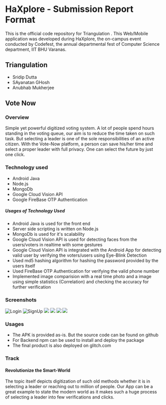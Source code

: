 # HaXplore - Submission Report Format

This is the official code repository for Triangulation . This Web/Mobile application was developed during HaXplore, the on-campus event conducted by Codefest, the annual departmental fest of Computer Science department, IIT BHU Varanas.

## Triangulation
- Sridip Dutta
- SAyanatan GHosh
- Anubhab Mukherjee


## Vote Now

### Overview
Simple yet powerful digitized voting system.
A lot of people spend hours standing in the voting queue, our aim is to reduce the time taken on such task.
But selecting a leader is one of the sole responsibilities of an active citizen.
With the Vote-Now platform, a person can save his/her time and select a proper leader with full privacy.
One can select the future by just one click.

### Technology used
- Android Java 
- Node.js 
- MongoDb
- Google Cloud Vision API
- Google FireBase OTP Authentication

##### Usages of Technology Used
- Android Java is used for the front end 
- Server side scripting is written on Node.js
- MongoDb is used for it's scalability 
- Google Cloud Vision API is used for detecting faces from the users/voters in realtime with some gestures
- Google Cloud Vision API is integrated with the Android App for detecting valid user by verifying the voters/users using Eye-Blink Detection
- Used md5 hashing algorithm for hashing the password provided by the users itself
- Used FireBase OTP Authentication for verifying the valid phone number
- Implemented image comparision with a real time photo and a image using simple statistics (Correlation) and checking the accuracy for further verification

### Screenshots
![Login](https://lh3.googleusercontent.com/OjSomSTcXswQg28dRqIz3m8aVWGZvNuoich9id0D-XNFwCRCLsQsywbNugwaeuqEzvfSI9l3bt3-8-H0pHJk_A_H4jBHoqNh8kFyp_DMgCpH44iTw9dbW61tP0qMs5wpfaPiHeHhE_pPY3fRflJZ1bR84A5wyAWP7UCv6JxlJbXn2kZa7G10VGWZWu-XPDXMcT_6wRlh5NM8k3buY-Vt3Rk1ZawtWwdLuN6-FUDnxVqRPc6_71EaeUZvlsC2hXt4Y7t87lri4evmNOE0dmRQ7lVFefSFXkGuu5GvwHG-ERFZ0fSZPQ1UjtOCJM1uuS_eh_icSqIPgpBjGFSM-umkCSn1ymIN2dkhRFAyTb-_xD9NCNH00bu8YS8mfZ1eVlbDvDhOrw3TCKbTYzepWmF3Q2PCouzFGdqXPHnWeElGLHx6kJ3j1rdH8xTFkqUzsT0j2jDq29StDuENXFxho-D2ic2ityrOWFtIvKTQ-KpQWvghHTP-1Dpnv7mz57HdAfShfTdk1_YHg0RHt7-FkTZJD6Mi1iuRNHVsP1wzykvPAJJjzg-g2fpEg6WjqvjZ550e_8XmQxGYWhA8fmf3So-XVWWvYjkzBFPHucTtxoaUQegRNGuVZ0jSRTXJJxXYIvYQJOOU_8acp-yNN6ihavQ3HqmVFkH34N5s_sZK2qrDWBQKyK2AZJcyGl4PX8nXkCgCzeUvsZb9l4w3LU877IQkJuwv0g=w461-h921-no)
![SignUp](https://lh3.googleusercontent.com/M7wgFldmWmoFFsIGsfo9Vflmt6Skoc5uAwVH9q7KoL6ede10CDR9wq44z_iYfcuYAKkRsPBK6gjocl-QUXwiKC3xUsbKDjiAY5w8trMzkw325VnEguLlHz9gpI9ASmMbL4tSNy12JZv7y5ZJwpRsQ2sEqgPy2GWeJJIhAHqJArw1OVDmzkF4w_YtF0kPSR8b4OsQW9mUPnR-TyMRzT2WoDb5AhWSUoz0-Br-_Am3_toGAPQ4hhJMzzuS1yfyodOw7TV4CxNc16nJtqPTCHDrOGT4c9mZHfYWgx0WZhEhT8vJWsfYbQ-RMyFO-mCoZdfkDw9Y_on2JJJSQYfXZHD9eLGSvIOEzRUsB3fzeclRzhBMAIphRvJ7Rpw3wVICIMJILT_Byzha6cT9dw4oXHoYKHWH-iW13T6BOTAnTGR3d-OdS3Z4DstrzIGDjqjgHLn4WCD08Q0wy7TpfzwaGr8BEHVmPe8usv6q0kvde5ATETRCRwjeTAkHlc9a6H7iuLWYz5OxeUKMSmZpgTVp6_fnQEEgUczK4IXctoZ_3ailNaCw0l6nhk22jOD3q_OuWboxSwpYlInAOhx30V1tb6fEWGrdS7k_aYhKK6Xj3JFnXgffVjhnoEflOCqyRMon2sQrTwiEJzWHI69_6GqxEJ-RJ__fNfmeS7Unze9uT1JDLFSR6ZBmCajCzwK8ti66HrN_3qaRRaJTekJRtiRCFs-Rq95pIw=w461-h921-no)
![](https://lh3.googleusercontent.com/6knwe_7Kx6XTVlH9EBwjZdSpCF0VbUJmfVhs7zS_srXPxlpFq827K8nNrbN1RM1Z_kCG9zo6_0zu4ptHYpDs9aVTH_LA24QL45v6D6bOiu8BRcx2YNLYFzl0mzhRvwAzVg22w9yphoPveVpuLOKDlI1NtcHPtT2F017IrFgFx9r12vHSTtyIhvXcnFvMrnqoRGUUPiGoO3V3m6RtNmUx6f2IughMjWfYXtI1rpDtiYeES4g3Fcgw9tZ-_xEN-Z4MnvkImrG0zCZ7oEvbToyZcMTIUgn5_2bAQhMGkWMwDCM9FQ5hSkE8OlmGYDywb-epWtvqjDxNm0UNvBpjHafqzDXbLGyEApp8QZSkfMZeLkKamzHulb5ZdsLuKOCUjX5CyFKrBByzF5IRv-Ho9dnTlF_0v5CCEITA59iVu0Ia6v_qk_zlJ3NeCQE_xEUGauXVdPdSUdiX1sWgbrJgOzRoYmLvZc_tukbfl6TXtM-0oBvAOyh6IKtlb7GCTNWPi9MLOx9PkiHiZVy30TWnGH_oet76_kktZB33ovaEspUDOt-Kj-B6EQcnWJTXsTlZS6BsQj4Qy1DW3fL7TGKkdIWnHOW_RwundClv6Thm291JWaYFRXxojvM0TVzA8zuE6BQxAqmWna84wBNavsHuM0UEHXOCHqgQzilVfnP_gXwT9wUPo5gHR6kN9NBce5wIbbabkB4vfmJu-BIH_4IFlRQts-jtNQ=w461-h921-no)
![](https://lh3.googleusercontent.com/szTol1s4eV3UlGM275PvBVTjqDF29U5_BGS38Dil37p1IgCyfJJ3r6fMFdiR4eOZuG1LX2ZpA3mktIRPX8DdHO0oCoCAbnfaok7DwMhVQv3lEahoZwjMCHN-Gv_TpsttucFvPdCxSrO7LiDUXFTmHgFvrwtVWHkQ9IcmnCy2-FWq92rc7I-Vdb1GUy5msL7XMpLmaCovF-9DNu3eX04ztNGyHQWeWaLo8D-PMG7gabj-3sk8BjQjyFMqGETgxl0t9QgZTx5DoaCInQcim3a0WbKxXifLVQOyqf9dIPs9thr57RUXIxiYkt4Tw09vXn64SEFHHdqk6-6oSeTzWpcAGBwMWKLxtrQsM6N2qMi48jxT73LjldmZ6PziruAE8Es9jkbACEIbVXufZBbpvzZAW4-6QnYHVj9H-fzHnHaMjbKbKhn2AakPeaPukof1EzD5qN4PjwNf5_xdq5mtSuz_fScJXEM4lQPwlG3s5BFN5E99fYJclQ8f_UbzJH478nZcAN4VbO5ltbDXI0EFttoPjzEbNon__nO1tq7cpxqwR-q7z6_0-P24yov9t5To4twRnW1c5qn6A32us6UVqq0JMC25KO7rckVFs09C2-nyfxjLSM1ASuFY2kM3eJkNMZWnBbT2P6TwOqBuAyY5dxIBDpdwEBZgrzRhUKmy7pHx48GICH4NxwO-U3JcSohk6Werv-fuxBtTLiwFWmbJydkKyck8XQ=w461-h921-no)
![](https://lh3.googleusercontent.com/fnzPk3JYv09UrCRFHHz-reBvZ530U_oDic8y2ROosIo292qlHhUTgDp42J89LZ5HX04Nyk0Uz3zHQ2j5WtLCub2y-SzTlZsoFbLg61g59SjzRqJCnplcqPVurOFXS4d7QJKEyAb7wgP6jP04Pk7eaHjPmeUpVrco0SxxURz0qJIkzsWu0Ai0KU0c_L-rLpQyD_cLuoWwcHvlHx-3K9xK-jT6S1C1Z2uwqJiOz1-AXTygiIWFZblhmcxjqY90U5tkT4jYcMzFK34OcPRVKxrqm44wiLXKBMiYifLJwEmIaUR5ObALSicWKmWuM2y_CEDqymREj-WU_FDONz7adl6tn87Fg4ERna_Sxf_mZeYPkzuOxHawzeT1cFnEWtAUhDHfTKS0DMdH9DjokPRvQLIo7rSLtaBH4zcDw395EAGX3WKEaUBnemL7WxaIvi0qzsILv6qeLj6USGlK0UbVsWi6J8K1URtXa5q_s2ubi6udLhpVJgW-gwKbWxSwA3LoJttYcTzlEsBtll-SEK2zDigxsxprfH7YhLppsm-5_K817PTrImIJ6dSQNPjqUjuXU2m0zsSSxtvUuQ7CVnZYlgckp1muyhpFTF4ekcCJkqHMwhgUuuxuUl-eBkAMqsmINSfy9He4O7B_2-6I3Aaoqy-meIm8ebEGkWDCxJc5tKupqyISkYCTwAzfGrmGsMxxNlmteVi2f5VtSWEq4RDDzF0kWSAiPQ=w461-h921-no)
![](https://lh3.googleusercontent.com/y_Rzv5oN0z3L8rq7i6RzICVA47uyPmy9nMu5ojOhDaKgbQx0Rc1iv5rj_emzdngTfnQNTADesHNmOi1LFVpf9e43IDZ2yfscRBVJ6_gU0xXjgMnj2GsJen--VI-GlL2b9JJ9moSpdsrKH3sYSXTn6-VMIeAb-TKf19Jz0MovUvJcAnKXgpZkhQoVYt0KhPQatHGJF0VjQbRCVbjZY7aMQLNBBYoMAUeeSGbGMvoXLyqrfxZln_yk2KFxplxp3IUNRFeqtq3dexRNE7YU4ZAa63r7lMSxe-gfoMh2IAiFh6wLg7HGxJj0UqI4O2NIEEtPI4Cmd7I8XSq-d-EMFmirii_VKOmb0uQcJRx4C1kmD5eIaHbSD4krqfF_Fer3MaOWNIR6fyr8a15rzitaqAQi6fKi_qqGD39JxMw-jPyebNHScFeDc44RJOkxTq0R_m4nYOj_RXEYsSSrdLbwfR4ysoUnH48BGjbTFeYLt3gf8MuTCDXca3A54wN03R9JRGoaL1y5702WqrCH9TsYEfquBVqytl9t-hppu69hDlTgcwH7oAhC2688WnrwcNYnFTE2eDQFHtGiDw9F2uXGg2HpWKOzZgt9NU2k_sARuFKrCfqwH6PyfAw08EeM7yD3wbR3dMFuwnZQouU5ODDob_4oBtiWM-zD1QbI8vKPvCRIRb7JQDi04gJYWvzCb77Lhw0BmmPWsDKCusqEEiilyIueUhQM7g=w461-h921-no)




### Usages
- The APK is provided as-is. But the source code can be found on github
- For Backend npm can be used to install and deploy the package
- The final product is also deployed on glitch.com

### Track
#### Revolutionize the Smart-World

The topic itself depicts digitization of such old methods whether it is in selecting a leader or reaching out to million of people.
Our App can be a great example to state the modern world as it makes such a huge process of selecting a leader into few verifications and clicks.







